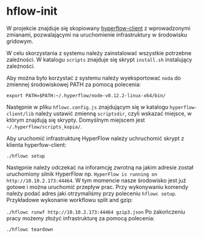 # hflow-init

W projekcie znajduje się skopiowany [hyperflow-client](https://github.com/dice-cyfronet/hyperflow-client) z wprowadzonymi zmianami, pozwalającymi na uruchomienie infrastruktury w środowisku gridowym.

W celu skorzystania z systemu należy zainstalować wszystkie potrzebne zależności. W katalogu `scripts` znajduje się skrypt `install.sh` instalujący zależności. 

Aby można było korzystać z systemu należy wyeksportować `noda` do zmiennej środowiskowej PATH za pomocą polecenia:

`export PATH=$PATH:~/.hyperflow/node-v0.12.2-linux-x64/bin/`

Następnie w pliku `hflowc.config.js` znajdującym się w katalogu `hyperflow-client/lib` należy ustawić zmienną `scriptsdir`, czyli wskazać miejsce, w którym znajdują się skrypty. Domyślnym miejscem jest `~/.hyperflow/scripts_kopia/`.

Aby uruchomić infrastrukturę HyperFlow należy uchruchomić skrypt z klienta hyperfow-client:

`./hflowc setup`

Następnie należy odczekać na inforamcję zwrotną na jakim adresie został uruchomiony silnik HyperFlow np. `HyperFlow is running on http://10.10.2.173:44464`. W tym momencie nasze środowisko jest już gotowe i można uruchomić przepływ prac. Przy wykonywaniu komendy należy podać adres jaki otrzymaliśmy przy poleceniu `hflowc setup`. Przykładowe wykonanie workflowu split and gzip:

`./hflowc runwf http://10.10.2.173:44464 gzip3.json`
Po zakończeniu pracy możemy złożyć infrastrukturę za pomocą polecenia:

`./hflowc teardown`
